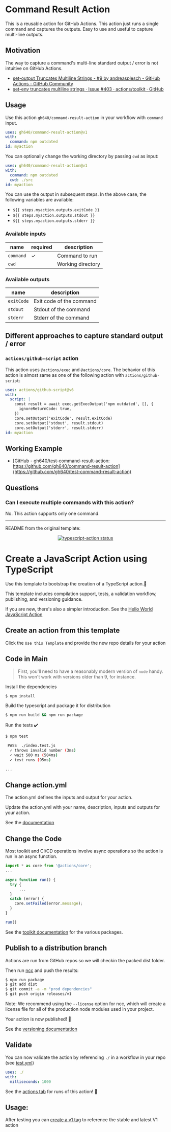# Command Result Action

This is a reusable action for GitHub Actions. This action just runs a single command and captures the outputs. Easy to use and useful to capture multi-line outputs.

## Motivation

The way to capture a command's multi-line standard output / error is not intuitive on GitHub Actions.

- [set-output Truncates Multiline Strings - #9 by andreasplesch - GitHub Actions - GitHub Community](https://github.community/t/set-output-truncates-multiline-strings/16852/9)
- [set-env truncates multiline strings · Issue #403 · actions/toolkit · GitHub](https://github.com/actions/toolkit/issues/403)

## Usage

Use this action `gh640/command-result-action` in your workflow with `command` input.

```yaml
uses: gh640/command-result-action@v1
with:
  command: npm outdated
id: myaction
```

You can optionally change the working directory by passing `cwd` as input:

```yaml
uses: gh640/command-result-action@v1
with:
  command: npm outdated
  cwd: ./src
id: myaction
```

You can use the output in subsequent steps. In the above case, the following variables are available:

- `${{ steps.myaction.outputs.exitCode }}`
- `${{ steps.myaction.outputs.stdout }}`
- `${{ steps.myaction.outputs.stderr }}`

### Available inputs

| name | required | description |
| --- | --- | --- |
| `command` | ✓ | Command to run |
| `cwd` |  | Working directory |

### Available outputs

| name | description |
| --- | --- |
| `exitCode` | Exit code of the command |
| `stdout` | Stdout of the command |
| `stderr` | Stderr of the command |

## Different approaches to capture standard output / error

### `actions/github-script` action

This action uses `@actions/exec` and `@actions/core`. The behavior of this action is almost same as one of the following action with `actions/github-script`:

```yaml
uses: actions/github-script@v6
with:
  script: |
    const result = await exec.getExecOutput('npm outdated', [], {
      ignoreReturnCode: true,
    })
    core.setOutput('exitCode', result.exitCode)
    core.setOutput('stdout', result.stdout)
    core.setOutput('stderr', result.stderr)
id: myaction
```

## Working Example

- [GitHub - gh640/test-command-result-action: https://github.com/gh640/command-result-action](https://github.com/gh640/test-command-result-action)

## Questions

### Can I execute multiple commands with this action?

No. This action supports only one command.

---

README from the original template:

<p align="center">
  <a href="https://github.com/actions/typescript-action/actions"><img alt="typescript-action status" src="https://github.com/actions/typescript-action/workflows/build-test/badge.svg"></a>
</p>

# Create a JavaScript Action using TypeScript

Use this template to bootstrap the creation of a TypeScript action.:rocket:

This template includes compilation support, tests, a validation workflow, publishing, and versioning guidance.  

If you are new, there's also a simpler introduction.  See the [Hello World JavaScript Action](https://github.com/actions/hello-world-javascript-action)

## Create an action from this template

Click the `Use this Template` and provide the new repo details for your action

## Code in Main

> First, you'll need to have a reasonably modern version of `node` handy. This won't work with versions older than 9, for instance.

Install the dependencies  
```bash
$ npm install
```

Build the typescript and package it for distribution
```bash
$ npm run build && npm run package
```

Run the tests :heavy_check_mark:  
```bash
$ npm test

 PASS  ./index.test.js
  ✓ throws invalid number (3ms)
  ✓ wait 500 ms (504ms)
  ✓ test runs (95ms)

...
```

## Change action.yml

The action.yml defines the inputs and output for your action.

Update the action.yml with your name, description, inputs and outputs for your action.

See the [documentation](https://help.github.com/en/articles/metadata-syntax-for-github-actions)

## Change the Code

Most toolkit and CI/CD operations involve async operations so the action is run in an async function.

```javascript
import * as core from '@actions/core';
...

async function run() {
  try { 
      ...
  } 
  catch (error) {
    core.setFailed(error.message);
  }
}

run()
```

See the [toolkit documentation](https://github.com/actions/toolkit/blob/master/README.md#packages) for the various packages.

## Publish to a distribution branch

Actions are run from GitHub repos so we will checkin the packed dist folder. 

Then run [ncc](https://github.com/zeit/ncc) and push the results:
```bash
$ npm run package
$ git add dist
$ git commit -a -m "prod dependencies"
$ git push origin releases/v1
```

Note: We recommend using the `--license` option for ncc, which will create a license file for all of the production node modules used in your project.

Your action is now published! :rocket: 

See the [versioning documentation](https://github.com/actions/toolkit/blob/master/docs/action-versioning.md)

## Validate

You can now validate the action by referencing `./` in a workflow in your repo (see [test.yml](.github/workflows/test.yml))

```yaml
uses: ./
with:
  milliseconds: 1000
```

See the [actions tab](https://github.com/actions/typescript-action/actions) for runs of this action! :rocket:

## Usage:

After testing you can [create a v1 tag](https://github.com/actions/toolkit/blob/master/docs/action-versioning.md) to reference the stable and latest V1 action
